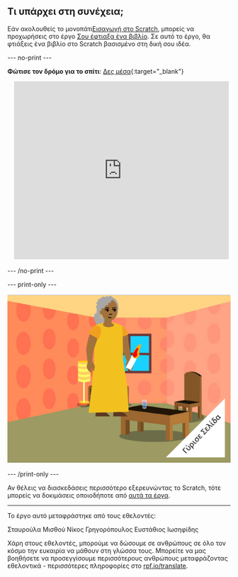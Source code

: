 ## Τι υπάρχει στη συνέχεια;

Εάν ακολουθείς το μονοπάτι[Εισαγωγή στο Scratch](https://projects.raspberrypi.org/el-GR_loc/pathway/scratch-intro), μπορείς να προχωρήσεις στο έργο [Σου έφτιαξα ένα βιβλίο](https://projects.raspberrypi.org/el-GR_loc/projects/i-made-you-a-book). Σε αυτό το έργο, θα φτιάξεις ένα βιβλίο στο Scratch βασισμένο στη δική σου ιδέα.

--- no-print ---

**Φώτισε τον δρόμο για το σπίτι**: [Δες μέσα](https://scratch.mit.edu/projects/599651243/editor){:target="_blank"}
<div class="scratch-preview" style="margin-left: 15px;">
  <iframe allowtransparency="true" width="485" height="402" src="https://scratch.mit.edu/projects/embed/599651243/?autostart=false" frameborder="0"></iframe>
</div>

--- /no-print ---

--- print-only ---

![Ένα έργο «Σου έφτιαξα ένα βιβλίο».](images/book-cover.png)

--- /print-only ---

Αν θέλεις να διασκεδάσεις περισσότερο εξερευνώντας το Scratch, τότε μπορείς να δοκιμάσεις οποιοδήποτε από [αυτά τα έργα](https://projects.raspberrypi.org/el-GR_loc/projects?software%5B%5D=scratch&curriculum%5B%5D=%201).

***
Το έργο αυτό μεταφράστηκε από τους εθελοντές:

Σταυρούλα Μισθού
Νίκος Γρηγορόπουλος
Ευστάθιος Ιωσηφίδης

Χάρη στους εθελοντές, μπορούμε να δώσουμε σε ανθρώπους σε όλο τον κόσμο την ευκαιρία να μάθουν στη γλώσσα τους. Μπορείτε να μας βοηθήσετε να προσεγγίσουμε περισσότερους ανθρώπους μεταφράζοντας εθελοντικά - περισσότερες πληροφορίες στο [rpf.io/translate](https://rpf.io/translate).


